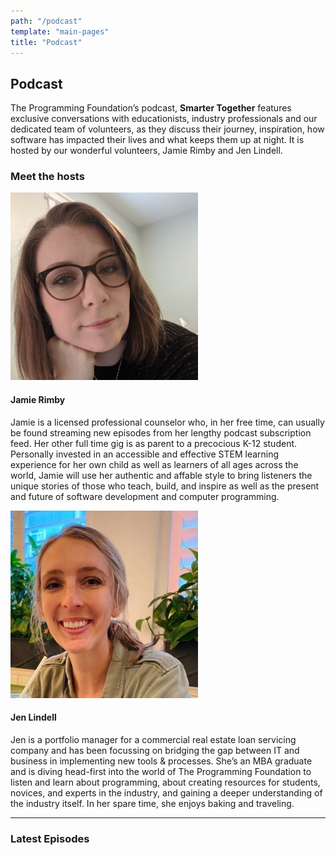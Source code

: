 ```yaml
---
path: "/podcast"
template: "main-pages"
title: "Podcast"
---
```


## Podcast

The Programming Foundation’s podcast, **Smarter Together** features exclusive conversations with educationists, industry professionals and our dedicated team of volunteers, as they discuss their journey, inspiration, how software has impacted their lives and what keeps them up at night. It is hosted by our wonderful volunteers, Jamie Rimby and Jen Lindell.

### Meet the hosts

![Jamie Rimby](../images/c0001d70-e9c2-4dbc-926d-4a9b36065293.png)

#### Jamie Rimby

Jamie is a licensed professional counselor who, in her free time, can usually be found streaming new episodes from her lengthy podcast subscription feed. Her other full time gig is as parent to a precocious K-12 student. Personally invested in an accessible and effective STEM learning experience for her own child as well as learners of all ages across the world, Jamie will use her authentic and affable style to bring listeners the unique stories of those who teach, build, and inspire as well as the present and future of software development and computer programming.

![Jen Lindell](../images/37415d95-9d40-47d6-90b5-84d60867ab2b.png)

#### Jen Lindell

Jen is a portfolio manager for a commercial real estate loan servicing company and has been focussing on bridging the gap between IT and business in implementing new tools & processes. She’s an MBA graduate and is diving head-first into the world of The Programming Foundation to listen and learn about programming, about creating resources for students, novices, and experts in the industry, and gaining a deeper understanding of the industry itself. In her spare time, she enjoys baking and traveling.

* * *

### Latest Episodes

